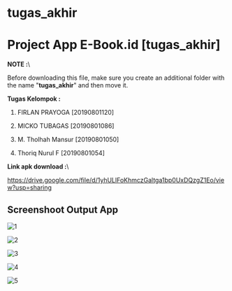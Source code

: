 # tugas_akhir

# Project App E-Book.id [tugas_akhir]



**NOTE :**\

Before downloading this file, make sure you create an additional folder with the name "**tugas_akhir**" and then move it.



**Tugas Kelompok :**

1. FIRLAN PRAYOGA    [20190801120]

2. MICKO TUBAGAS     [20190801086]

3. M. Tholhah Mansur [20190801050]

4. Thoriq Nurul F    [20190801054]



**Link apk download :**\

https://drive.google.com/file/d/1yhULlFoKhmczGaltga1bp0UxDQzgZ1Eo/view?usp=sharing



## Screenshoot Output App


![1](https://user-images.githubusercontent.com/54829600/174437006-20f1f6ab-d2ca-408d-b571-afc0d8eb6971.png)

![2](https://user-images.githubusercontent.com/54829600/174437010-70b89b31-92df-4f42-b200-39ee375ce117.png)

![3](https://user-images.githubusercontent.com/54829600/174437013-e06ba7df-e5eb-46f5-a598-5db41dcc39a1.png)

![4](https://user-images.githubusercontent.com/54829600/174437018-366cb460-50a7-4d8c-b0b0-ca0843cef0bf.png)

![5](https://user-images.githubusercontent.com/54829600/174437020-aa6fd575-63e5-431a-bb24-826def1781ac.png)
